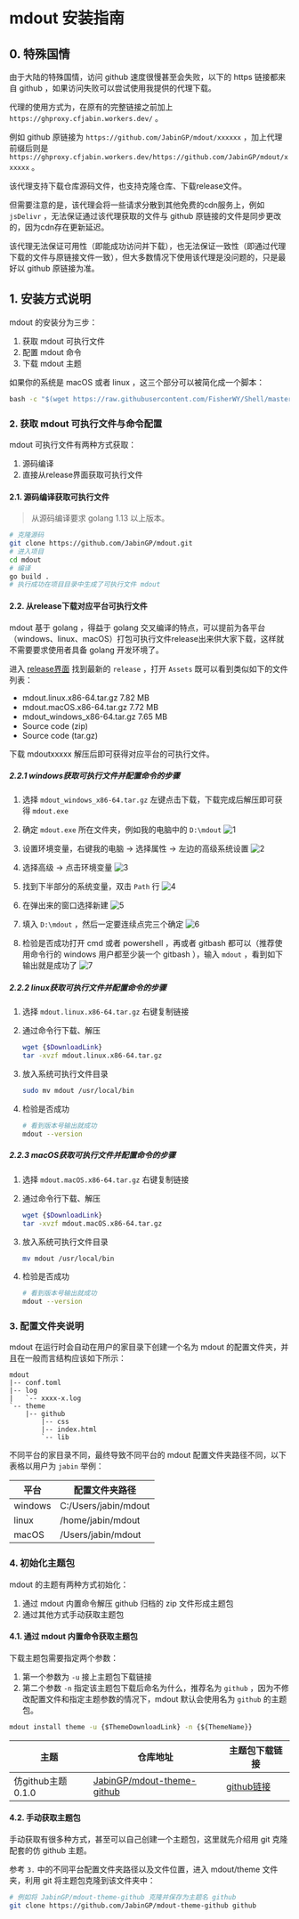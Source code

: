 # mdout 安装指南

## 0. 特殊国情

由于大陆的特殊国情，访问 github 速度很慢甚至会失败，以下的 https 链接都来自 github ，如果访问失败可以尝试使用我提供的代理下载。

代理的使用方式为，在原有的完整链接之前加上 `https://ghproxy.cfjabin.workers.dev/` 。

例如 github 原链接为 `https://github.com/JabinGP/mdout/xxxxxx` ，加上代理前缀后则是 `https://ghproxy.cfjabin.workers.dev/https://github.com/JabinGP/mdout/xxxxxx` 。

该代理支持下载仓库源码文件，也支持克隆仓库、下载release文件。

但需要注意的是，该代理会将一些请求分散到其他免费的cdn服务上，例如 `jsDelivr` ，无法保证通过该代理获取的文件与 github 原链接的文件是同步更改的，因为cdn存在更新延迟。

该代理无法保证可用性（即能成功访问并下载），也无法保证一致性（即通过代理下载的文件与原链接文件一致），但大多数情况下使用该代理是没问题的，只是最好以 github 原链接为准。

## 1. 安装方式说明

mdout 的安装分为三步：

1. 获取 mdout 可执行文件
2. 配置 mdout 命令
3. 下载 mdout 主题

如果你的系统是 macOS 或者 linux ，这三个部分可以被简化成一个脚本：

```cmd
bash -c "$(wget https://raw.githubusercontent.com/FisherWY/Shell/master/mdout/install_mdout.sh -O -)"
```

### 2. 获取 mdout 可执行文件与命令配置

mdout 可执行文件有两种方式获取：

1. 源码编译
2. 直接从release界面获取可执行文件

#### 2.1. 源码编译获取可执行文件

> 从源码编译要求 golang 1.13 以上版本。

```bash
# 克隆源码
git clone https://github.com/JabinGP/mdout.git
# 进入项目
cd mdout
# 编译
go build .
# 执行成功在项目目录中生成了可执行文件 mdout
```

#### 2.2. 从release下载对应平台可执行文件

mdout 基于 golang ，得益于 golang 交叉编译的特点，可以提前为各平台（windows、linux、macOS）打包可执行文件release出来供大家下载，这样就不需要要求使用者具备 golang 开发环境了。

进入 [release界面](https://github.com/JabinGP/mdout/releases) 找到最新的 `release` ，打开 `Assets` 既可以看到类似如下的文件列表：

- mdout.linux.x86-64.tar.gz 7.82 MB
- mdout.macOS.x86-64.tar.gz 7.72 MB
- mdout_windows_x86-64.tar.gz 7.65 MB
- Source code (zip)
- Source code (tar.gz)

下载 mdoutxxxxx 解压后即可获得对应平台的可执行文件。

##### 2.2.1 windows获取可执行文件并配置命令的步骤

1. 选择 `mdout_windows_x86-64.tar.gz` 左键点击下载，下载完成后解压即可获得 `mdout.exe`

2. 确定  `mdout.exe` 所在文件夹，例如我的电脑中的 `D:\mdout`
    ![1](./markdown/1.jpg)  

3. 设置环境变量，右键我的电脑 -> 选择属性 -> 左边的高级系统设置
    ![2](./markdown/2.jpg)  

4. 选择高级 -> 点击环境变量
    ![3](./markdown/3.jpg)  

5. 找到下半部分的系统变量，双击 `Path` 行
    ![4](./markdown/4.jpg)  

6. 在弹出来的窗口选择新建
    ![5](./markdown/5.jpg)  

7. 填入 `D:\mdout` ，然后一定要连续点完三个确定
    ![6](./markdown/6.jpg)  

8. 检验是否成功打开 cmd 或者 powershell ，再或者 gitbash 都可以（推荐使用命令行的 windows 用户都至少装一个 gitbash ），输入 `mdout` ，看到如下输出就是成功了
    ![7](./markdown/7.jpg)

##### 2.2.2 linux获取可执行文件并配置命令的步骤

1. 选择 `mdout.linux.x86-64.tar.gz` 右键复制链接

2. 通过命令行下载、解压

    ```bash
    wget {$DownloadLink}
    tar -xvzf mdout.linux.x86-64.tar.gz
    ```

3. 放入系统可执行文件目录

    ```bash
    sudo mv mdout /usr/local/bin
    ```

4. 检验是否成功

    ```bash
    # 看到版本号输出就成功
    mdout --version
    ```

##### 2.2.3 macOS获取可执行文件并配置命令的步骤

1. 选择 `mdout.macOS.x86-64.tar.gz` 右键复制链接

2. 通过命令行下载、解压

    ```bash
    wget {$DownloadLink}
    tar -xvzf mdout.macOS.x86-64.tar.gz
    ```

3. 放入系统可执行文件目录

    ```bash
    mv mdout /usr/local/bin
    ```

4. 检验是否成功

    ```bash
    # 看到版本号输出就成功
    mdout --version
    ```

### 3. 配置文件夹说明

mdout 在运行时会自动在用户的家目录下创建一个名为 mdout 的配置文件夹，并且在一般而言结构应该如下所示：

```text
mdout
|-- conf.toml
|-- log
|   `-- xxxx-x.log
`-- theme
    |-- github
        |-- css
        |-- index.html
        `-- lib
```

不同平台的家目录不同，最终导致不同平台的 mdout 配置文件夹路径不同，以下表格以用户为 `jabin` 举例：

|平台|配置文件夹路径|
|-|-|
|windows|C:/Users/jabin/mdout|
|linux|/home/jabin/mdout|
|macOS|/Users/jabin/mdout|

### 4. 初始化主题包

mdout 的主题有两种方式初始化：

1. 通过 mdout 内置命令解压 github 归档的 zip 文件形成主题包
2. 通过其他方式手动获取主题包

#### 4.1. 通过 mdout 内置命令获取主题包

下载主题包需要指定两个参数：

1. 第一个参数为 `-u` 接上主题包下载链接
2. 第二个参数 `-n` 指定该主题包下载后命名为什么，推荐名为 `github` ，因为不修改配置文件和指定主题参数的情况下，mdout 默认会使用名为 `github` 的主题包。

```cmd
mdout install theme -u {$ThemeDownloadLink} -n {${ThemeName}}
```

|主题|仓库地址|主题包下载链接|
|-|-|-|
|仿github主题0.1.0|[JabinGP/mdout-theme-github](https://github.com/JabinGP/mdout-theme-github)|[github链接](https://github.com/JabinGP/mdout-theme-github/archive/0.1.0.zip)|

#### 4.2. 手动获取主题包

手动获取有很多种方式，甚至可以自己创建一个主题包，这里就先介绍用 git 克隆配套的仿 github 主题。

参考 `3.` 中的不同平台配置文件夹路径以及文件位置，进入 mdout/theme 文件夹，利用 git 将主题包克隆到该文件夹中：

```bash
# 例如将 JabinGP/mdout-theme-github 克隆并保存为主题名 github
git clone https://github.com/JabinGP/mdout-theme-github github
```
